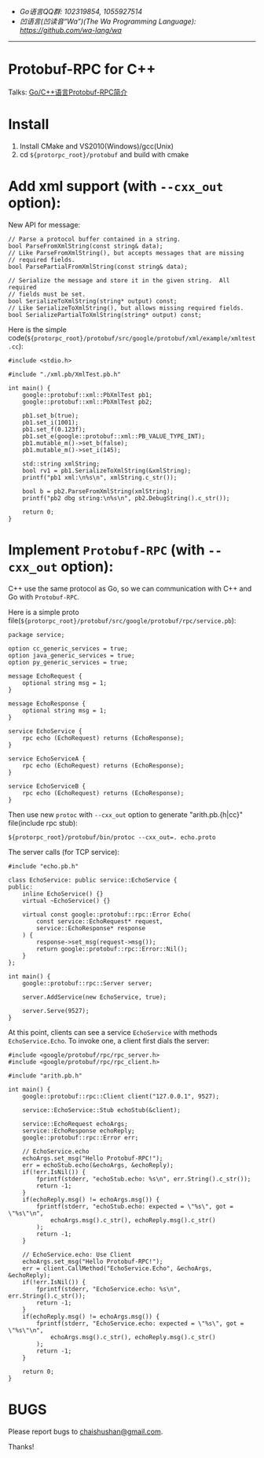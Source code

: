 - *Go语言QQ群: 102319854, 1055927514*
- *凹语言(凹读音“Wa”)(The Wa Programming Language): https://github.com/wa-lang/wa*

----

Protobuf-RPC for C++
====================

Talks: [Go/C++语言Protobuf-RPC简介](http://go-talks.appspot.com/github.com/chai2010/talks/chai2010-protorpc-intro.slide)


# Install

1. Install CMake and VS2010(Windows)/gcc(Unix)
2. cd `${protorpc_root}/protobuf` and build with cmake

# Add xml support (with `--cxx_out` option):

New API for message:

	// Parse a protocol buffer contained in a string.
	bool ParseFromXmlString(const string& data);
	// Like ParseFromXmlString(), but accepts messages that are missing
	// required fields.
	bool ParsePartialFromXmlString(const string& data);
	
	// Serialize the message and store it in the given string.  All required
	// fields must be set.
	bool SerializeToXmlString(string* output) const;
	// Like SerializeToXmlString(), but allows missing required fields.
	bool SerializePartialToXmlString(string* output) const;

Here is the simple code(`${protorpc_root}/protobuf/src/google/protobuf/xml/example/xmltest.cc`):

	#include <stdio.h>
	
	#include "./xml.pb/XmlTest.pb.h"
	
	int main() {
		google::protobuf::xml::PbXmlTest pb1;
		google::protobuf::xml::PbXmlTest pb2;
		
		pb1.set_b(true);
		pb1.set_i(1001);
		pb1.set_f(0.123f);
		pb1.set_e(google::protobuf::xml::PB_VALUE_TYPE_INT);
		pb1.mutable_m()->set_b(false);
		pb1.mutable_m()->set_i(145);
		
		std::string xmlString;
		bool rv1 = pb1.SerializeToXmlString(&xmlString);
		printf("pb1 xml:\n%s\n", xmlString.c_str());
		
		bool b = pb2.ParseFromXmlString(xmlString);
		printf("pb2 dbg string:\n%s\n", pb2.DebugString().c_str());
		
		return 0;
	}

# Implement `Protobuf-RPC` (with `--cxx_out` option):

C++ use the same protocol as Go, so we can communication with C++ and Go with `Protobuf-RPC`.

Here is a simple proto file(`${protorpc_root}/protobuf/src/google/protobuf/rpc/service.pb`):

	package service;
	
	option cc_generic_services = true;
	option java_generic_services = true;
	option py_generic_services = true;
	
	message EchoRequest {
		optional string msg = 1;
	}
	
	message EchoResponse {
		optional string msg = 1;
	}
	
	service EchoService {
		rpc echo (EchoRequest) returns (EchoResponse);
	}
	
	service EchoServiceA {
		rpc echo (EchoRequest) returns (EchoResponse);
	}
	
	service EchoServiceB {
		rpc echo (EchoRequest) returns (EchoResponse);
	}

Then use new `protoc` with `--cxx_out` option to generate "arith.pb.{h|cc}" file(include rpc stub):

	${protorpc_root}/protobuf/bin/protoc --cxx_out=. echo.proto

The server calls (for TCP service):

	#include "echo.pb.h"
	
	class EchoService: public service::EchoService {
	public:
		inline EchoService() {}
		virtual ~EchoService() {}
	
		virtual const google::protobuf::rpc::Error Echo(
			const service::EchoRequest* request,
			service::EchoResponse* response
		) {
			response->set_msg(request->msg());
			return google::protobuf::rpc::Error::Nil();
		}
	};
	
	int main() {
		google::protobuf::rpc::Server server;
	
		server.AddService(new EchoService, true);
	
		server.Serve(9527);
	}

At this point, clients can see a service `EchoService` with methods `EchoService.Echo`. To invoke one, a client first dials the server:

	#include <google/protobuf/rpc/rpc_server.h>
	#include <google/protobuf/rpc/rpc_client.h>

	#include "arith.pb.h"

	int main() {
		google::protobuf::rpc::Client client("127.0.0.1", 9527);
		
		service::EchoService::Stub echoStub(&client);
	
		service::EchoRequest echoArgs;
		service::EchoResponse echoReply;
		google::protobuf::rpc::Error err;
	
		// EchoService.echo
		echoArgs.set_msg("Hello Protobuf-RPC!");
		err = echoStub.echo(&echoArgs, &echoReply);
		if(!err.IsNil()) {
			fprintf(stderr, "echoStub.echo: %s\n", err.String().c_str());
			return -1;
		}
		if(echoReply.msg() != echoArgs.msg()) {
			fprintf(stderr, "echoStub.echo: expected = \"%s\", got = \"%s\"\n",
				echoArgs.msg().c_str(), echoReply.msg().c_str()
			);
			return -1;
		}
	
		// EchoService.echo: Use Client
		echoArgs.set_msg("Hello Protobuf-RPC!");
		err = client.CallMethod("EchoService.Echo", &echoArgs, &echoReply);
		if(!err.IsNil()) {
			fprintf(stderr, "EchoService.echo: %s\n", err.String().c_str());
			return -1;
		}
		if(echoReply.msg() != echoArgs.msg()) {
			fprintf(stderr, "EchoService.echo: expected = \"%s\", got = \"%s\"\n",
				echoArgs.msg().c_str(), echoReply.msg().c_str()
			);
			return -1;
		}
	
		return 0;
	}

# BUGS

Please report bugs to <chaishushan@gmail.com>.

Thanks!

